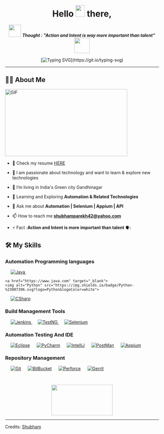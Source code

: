 <h1 align="center">Hello <img src="https://raw.githubusercontent.com/MartinHeinz/MartinHeinz/master/wave.gif" width="30px" height="38"> there, </h1>


<p align="center">
<img src="https://media.giphy.com/media/qjqUcgIyRjsl2/giphy.gif" width="40" /> <b><i align="center">Thought : "Action and Intent is way more important than talent”</i></b> <img src="https://media.giphy.com/media/qjqUcgIyRjsl2/giphy.gif" width="50" />
</p>
<!-- <p>An aspiring Java Back-end Developer. Collaborative, team player who can work with teams and be productive. Interested in obtaining a Software Developer position. Always like to learn new skills and technologies.</p>  -->
  
 

<div align="center">
  
   <span></span>
  
[![Typing SVG](https://readme-typing-svg.herokuapp.com?font=IBM+Plex+Sans&color=ff1493&size=36&lines=+Hey!+It's+Shubham!;I'm+an+Automation+Engineer.;❤+Automation+Java+Appium;)](https://git.io/typing-svg)
</div>

<hr color="blue"/>



## 🙋‍♂️ About Me

 <img align="center" alt="GIF" src="https://github.com/abhisheknaiidu/abhisheknaiidu/blob/master/code.gif?raw=true" width="400" height="220" />

 
 -  🔭 Check my resume [HERE](https://github.com/AutomationShubham/AutomationShubham/blob/main/Shubham%20Parekh%20CV.pdf) 

 -  🚀 I am passionate about technology and want to learn & explore new technologies 

 -  🔭 I’m living  in India's Green city Gandhinagar   

 - 🌱 Learning and Exploring **Automation & Related Technologies**

 - 💬 Ask me about **Automation | Selenium | Appium | API**

 - 📫 How to reach me **shubhamparekh42@yahoo.com**

 - ⚡ Fact :**Action and Intent is more important than talent 🫀:**
 
## 🛠️ My Skills

###  Automation Programming languages

<p align="left"> 
  &emsp;
  <a href="https://www.java.com" target="_blank"> 
    <img alt="Java" src="https://img.shields.io/badge/Java-%23007396.svg?logo=JAVA&logoColor=white">
  </a>
  &emsp;

    <a href="https://www.java.com" target="_blank"> 
    <img alt="Python" src="https://img.shields.io/badge/Python-%23007396.svg?logo=Python&logoColor=white">
  </a>
  &emsp;
    <a href="https://www.java.com" target="_blank"> 
    <img alt="CSharp" src="https://img.shields.io/badge/CSharp-%23007396.svg?logo=CSharp&logoColor=white">
  </a>



</p>

###   Build Management Tools
<p align="left"> 
  &emsp; 
  <a href="https://www.w3.org/html/" target="_blank"> 
   <img alt="Jenkins" src="https://img.shields.io/badge/Jenkins%20-%23E34F26.svg?logo=Jenkins&logoColor=white">
  </a>   
  &emsp;
  <a href="https://www.w3schools.com/css/" target="_blank">
    <img alt="TestNG" src="https://img.shields.io/badge/TestNG%20-%231572B6.svg?logo=Testng&logoColor=white">
  </a> 
   &emsp;
  <a href="https://getbootstrap.com" target="_blank"> 
    <img alt="Selenium" src="https://img.shields.io/badge/Selenium-%23563D7C.svg?style=Selenium&logoColor=white"/>
  </a>
</p>

 
 ###  Automation Testing And IDE
 
<p align="left">
 
  &emsp;
    <a href="#"><img alt="Eclipse" src="https://img.shields.io/badge/Eclipse%20-%23F05033.svg?logo=Eclipse&logoColor=white"></a>
  &emsp;
    <a href="#"><img alt="PyCharm" src="https://img.shields.io/badge/PyCharm%20-%2334A853.svg?logo=PyCharm&logoColor=white"></a>
  &emsp;
    <a href="#"><img alt="IntelliJ" src="https://img.shields.io/badge/IntelliJ%20-0078d7.svg?logo=Intellij&logoColor=white"></a>
  &emsp;
   <a href="#"><img alt="PostMan" src="https://img.shields.io/badge/PostMan%20-%23F05033.svg?logo=PostMan&logoColor=white"></a>
  &emsp;
  <a href="#"><img alt="Appium" src="https://img.shields.io/badge/Appium%20-%2334A853.svg?logo=Appium&logoColor=white"></a>
  &emsp;
</p>

 ### Repository Management 
 
<p align="left">
 
  &emsp;
    <a href="#"><img alt="Git" src="https://img.shields.io/badge/Git%20-%23F05033.svg?logo=Git&logoColor=white"></a>
  &emsp;
    <a href="#"><img alt="BitBucket" src="https://img.shields.io/badge/BitBucket%20-%2334A853.svg?logo=BitBucket&logoColor=white"></a>
  &emsp;
    <a href="#"><img alt="Perforce" src="https://img.shields.io/badge/Perforce%20-0078d7.svg?logo=Perforce&logoColor=white"></a>
  &emsp;
   <a href="#"><img alt="Gerrit" src="https://img.shields.io/badge/Gerrit%20-%23F05033.svg?logo=Gerrit&logoColor=white"></a>
  &emsp;

</p>

<br/>





<p align="center">
  <img width="200" height="100" src="https://math.sun.ac.za/prodinger/thanks.gif">
</p>


---------
Credits: [Shubham](https://github.com/AutomationShubham)


